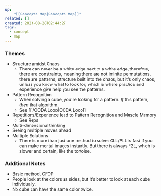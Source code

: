```yaml
---
up:
  - "[[Concepts Map|Concepts Map]]"
related: []
created: 2023-08-28T02:44:27
tags:
  - concept
  - map
---
```


### Themes
- Structure amidst Chaos
	- There can never be a white edge next to a white edge, therefore, there are constraints, meaning there are not infinite permutations, there are patterns, structure built into the chaos, but it's only chaos, unless you know what to look for, which is where practice and experience give help you see the patterns.
- Pattern Recognition
	- When solving a cube, you're looking for a pattern. *If* this pattern, *then* that algorithm. 
	- See [[./OODA Loop|OODA Loop]]
- Repetitions/Experience lead to Pattern Recognition and Muscle Memory
	- See Reps 
- Multi-dimensional thinking
- Seeing multiple moves ahead
- Multiple Solutions
	- There is more than just one method to solve: OLL/PLL is fast if you can make mental images instantly. But there is always F2L, which is slower and certain, like the tortoise.

### Additional Notes
- Basic method, CFOP 
- People look at the colors as sides, but it’s better to look at each cube individually. 
- No cube can have the same color twice. 